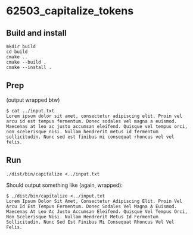 # 62503_capitalize_tokens

## Build and install

```console
mkdir build
cd build
cmake ..
cmake --build .
cmake --install .
```

## Prep

(output wrapped btw)

```console
$ cat ../input.txt
Lorem ipsum dolor sit amet, consectetur adipiscing elit. Proin vel
arcu id est tempus fermentum. Donec sodales vel magna a euismod.
Maecenas at leo ac justo accumsan eleifend. Quisque vel tempus orci,
non scelerisque nisi. Nullam hendrerit metus id fermentum
sollicitudin. Nunc sed est finibus mi consequat rhoncus vel vel
felis.
```

## Run

```console
./dist/bin/capitalize <../input.txt
```

Should output something like (again, wrapped):

```console
$ ./dist/bin/capitalize <../input.txt
Lorem Ipsum Dolor Sit Amet, Consectetur Adipiscing Elit. Proin Vel
Arcu Id Est Tempus Fermentum. Donec Sodales Vel Magna A Euismod.
Maecenas At Leo Ac Justo Accumsan Eleifend. Quisque Vel Tempus Orci,
Non Scelerisque Nisi. Nullam Hendrerit Metus Id Fermentum
Sollicitudin. Nunc Sed Est Finibus Mi Consequat Rhoncus Vel Vel
Felis.
```

